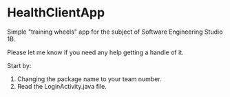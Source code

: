 # HealthClientApp
Simple "training wheels" app for the subject of Software Engineering Studio 1B.


Please let me know if you need any help getting a handle of it.

Start by:

1) Changing the package name to your team number.
2) Read the LoginActivity.java file.
